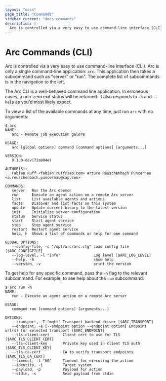 ```yaml
---
layout: "docs"
page_title: "Commands"
sidebar_current: "docs-commands"
description: |-
  Arc is controlled via a very easy to use command-line interface (CLI).
---
```


# Arc Commands (CLI)

Arc is controlled via a very easy to use command-line interface (CLI).
Arc is only a single command-line application: `arc`. This application
then takes a subcommand such as "server" or "run". The complete list of
subcommands is in the navigation to the left.

The Arc CLI is a well-behaved command line application. In erroneous
cases, a non-zero exit status will be returned. It also responds to `-h` and `--help`
as you'd most likely expect.

To view a list of the available commands at any time, just run `arc` with
no arguments:

```text
$ arc
NAME:
   arc - Remote job execution galore

USAGE:
   arc [global options] command [command options] [arguments...]

VERSION:
   0.1.0-dev(72a904e)

AUTHOR(S):
   Fabian Ruff <fabian.ruff@sap.com> Arturo Reuschenbach Puncernau <a.reuschenbach.puncernau@sap.com>

COMMANDS:
   server	Run the Arc daemon
   run		Execute an agent action on a remote Arc server
   list		List available agents and actions
   facts	Discover and list facts on this system
   update	Update current binary to the latest version
   init		Initialize server configuration
   status	Service status
   start	Start agent service
   stop		Stop agent service
   restart	Restart agent service
   help, h	Shows a list of commands or help for one command

GLOBAL OPTIONS:
   --config-file, -c "/opt/arc/arc.cfg" Load config file [$ARC_CONFIGFILE]
   --log-level, -l "info"               Log level [$ARC_LOG_LEVEL]
   --help, -h                           show help
   --version, -v                        print the version
```

To get help for any specific command, pass the `-h` flag to the relevant
subcommand. For example, to see help about the `run` subcommand:

```text
$ arc run -h
NAME:
   run - Execute an agent action on a remote Arc server

USAGE:
   command run [command options] [arguments...]

OPTIONS:
   --transport, -T "mqtt" Transport backend driver [$ARC_TRANSPORT]
   --endpoint, -e [--endpoint option --endpoint option]	Endpoint url(s) for selected transport [$ARC_ENDPOINT]
   --tls-client-cert      Client cert to use for TLS [$ARC_TLS_CLIENT_CERT]
   --tls-client-key       Private key used in client TLS auth [$ARC_TLS_CLIENT_KEY]
   --tls-ca-cert          CA to verify transport endpoints [$ARC_TLS_CA_CERT]
   --timeout, -t "60"     Timeout for executing the action
   --identity, -i         Target system
   --payload, -p          Payload for action
   --stdin, -s            Read payload from stdin
```
